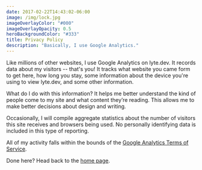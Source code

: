 ```yaml
---
date: 2017-02-22T14:43:02-06:00
image: /img/lock.jpg
imageOverlayColor: "#000"
imageOverlayOpacity: 0.5
heroBackgroundColor: "#333"
title: Privacy Policy
description: "Basically, I use Google Analytics."
---
```


Like millions of other websites, I use Google Analytics on lyte.dev. It records data about my visitors -- that's you! It tracks what website you came form to get here, how long you stay, some information about the device you're using to view lyte.dev, and some other information.

What do I do with this information? It helps me better understand the kind of people come to my site and what content they’re reading. This allows me to make better decisions about design and writing.

Occasionally, I will compile aggregate statistics about the number of visitors this site receives and browsers being used. No personally identifying data is included in this type of reporting.

All of my activity falls within the bounds of the [Google Analytics Terms of Service][ga-tos].

<p class="lead text-center">Done here? Head back to the <a href="/">home page</a>.</p>


[ga-tos]: http://www.google.com/analytics/terms/us.html
